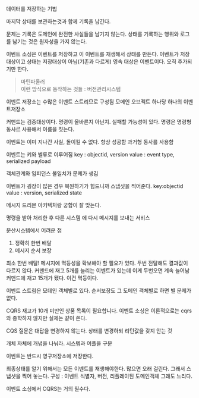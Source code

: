 데이터를 저장하는 기법

마지막 상태를 보관하는것과 함께 기록을 남긴다.

문제는 기록은 도메인에 완전한 사실들을 남기지 않는다.
상태를 기록하는 행위와 로그를 남기는 것은 원자성을 가지 않는다.

이벤트 소싱은 이벤트를 저장하고 이 이벤트를 재생해서 상태를 만든다.
이벤트가 저장 대상이고 상태는 저장대상이 아님(기존과 다르게)
영속 대상은 이벤트이다. 오직 추가되기만 한다.

>마틴파울러  
이런 방식으로 동작하는 것들 : 버전관리시스템

이벤트 저장소는 수많은 이벤트 스트리므로 구성됨
모메인 오브젝트 하나당 하나의 이벤트저장소

커맨드는 검증대상이다.
명령이 올바른지 아닌지. 실패할 가능성이 있다.
명령은 명령형 동사르 사용해서 이름을 짓는다.

이벤트는 이미 지나간 사실, 돌이킬 수 없다. 항상 성공함
과거형 동사를 사용함

이벤트는
키와 벨류로 이루어짐
key : objectid, version
value : event type, serialized payload

객체관계와 임피던스 불일치가 문제가 생김

이벤트가 굉장이 많은 경우 복원하기가 힘드니까 스냅샷을 찍어준다.
key:objectid
value : version, serialized state

메시지 드리븐 아키텍처랑 궁합이 잘 맞는다.

명령을 받아 처리한 후 다른 시스템 에 다시 메시지를 보내는 서비스

분산시스템에서 어려운 점
1. 정확히 한번 배달
2. 메시지 순서 보장

최소 한번 배달! 메시지에 멱등성을 확보해야 할 필요가 있다. 두번 전달해도 결과값이 다르지 않다.
커맨드에 재고 5개를 늘리는 이벤트가 있는데 이게 두번오면 계속 늘어남
커맨드에 재고 15개가 됐다. 이건 멱등이다.

이벤트 스트림은 모데인 객체별로 있다. 순서보장도 그 도메인 객체별로 하면 별 문제가 없다.

CQRS
재고가 10개 미만인 상품 목록이 필요합니다.
이벤트 소싱은 이론적으로는 cqrs와 종학하지 않지만 실제는 같이 쓴다.

CQS
질문은 대답을 변경하지 않는다.
상태를 변경하되 리턴값을 갖지 안는 것

개체 자체에 개념을 나눠라. 시스템과 어플을 구분

이벤트는 반드시 영구저장소에 저장한다.

최종상태를 알기 위해서는 모든 이벤트를 재생해야한다. 많으면 오래 걸린다. 그래서 스냅샷을 찍어 놓는다.
구성 : 이벤트 식별자, 버전, 리플레이된 도메인객체
그래도 느리다.

이벤트 소싱에서 CQRS는 거의 필수다.


